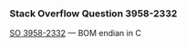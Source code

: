 ### Stack Overflow Question 3958-2332

[SO 3958-2332](https://stackoverflow.com/q/39582332) &mdash;
BOM endian in C
